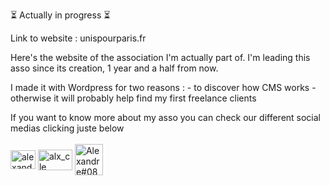 ⏳ Actually in progress ⏳

Link to website : unispourparis.fr

Here's the website of the association I'm actually part of. I'm leading this asso since its creation, 1 year and a half from now.

I made it with Wordpress for two reasons : - to discover how CMS works
                                           - otherwise it will probably help find my first freelance clients
                                           
If you want to know more about my asso you can check our different social medias clicking juste below 
<br></br>
<a href="https://www.linkedin.com/company/unis-pour-paris" target="blank"><img align="center" src="https://raw.githubusercontent.com/rahuldkjain/github-profile-readme-generator/master/src/images/icons/Social/linked-in-alt.svg" alt="alexandre-calonne" height="30" width="40" /></a>
<a href="#" target="blank"><img align="center" src="https://logos-world.net/wp-content/uploads/2020/06/Instagram-Logo.png" alt="alx_cle" height="33" width="55" /></a>
<a href="#" target="blank"><img align="center" src="https://logos-world.net/wp-content/uploads/2020/04/Facebook-Logo.png" alt="Alexandre#0882" height="50" width="45" /></a>
</p>
